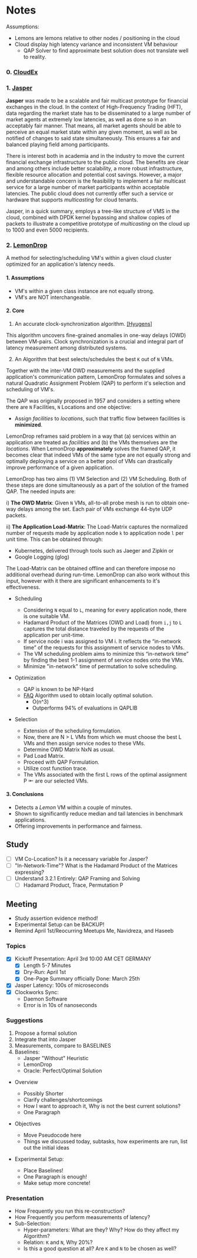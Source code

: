 # Notes

Assumptions: 

- Lemons are lemons relative to other nodes / positioning in the cloud
- Cloud display high latency variance and inconsistent VM behaviour 
    - QAP Solver to find approximate best solution does not translate well to reality.

### 0. [CloudEx](https://www.sigops.org/s/conferences/hotos/2021/papers/hotos21-s06-ghalayini.pdf)

### 1. [Jasper](https://arxiv.org/abs/2402.09527)

__Jasper__ was made to be a scalable and fair multicast prototype for financial exchanges in the cloud. In the context of High-Frequency Trading (HFT), data regarding the market state has to be disseminated to a large number of market agents at extremely low latencies, as well as done so in an acceptably fair manner. That means, all market agents should be able to perceive an equal market state within any given moment, as well as be notified of changes to said state simultaneously. This ensures a fair and balanced playing field among participants.

There is interest both in academia and in the industry to move the current financial exchange infrastructure to the public cloud. The benefits are clear and among others include better scalability, a more robust infrastructure, flexible resource allocation and potential cost savings. However, a major and understandable concern is the feasibility to implement a fair multicast service for a large number of market participants within acceptable latencies. The public cloud does not currently offer such a service or hardware that supports _multicasting_ for cloud tenants.

Jasper, in a quick summary, employs a tree-like structure of VMS in the cloud, combined with DPDK kernel bypassing and shallow copies of packets to illustrate a competitive prototype of _multicasting_ on the cloud up to 1000 and even 5000 recipients.

### 2. [LemonDrop](https://searchworks.stanford.edu/view/14423035)
A method for selecting/scheduling VM's within a given cloud cluster optimized for an application's latency needs.

#### 1. Assumptions
- VM's within a given class instance are not equally strong.
- VM's are NOT interchangeable.

#### 2. Core
1. An accurate clock-synchronization algorithm. [[Hyugens]](https://www.usenix.org/system/files/conference/nsdi18/nsdi18-geng.pdf)

This algorithm uncovers fine-grained anomalies in one-way delays (OWD) between VM-pairs. Clock synchronization is a crucial 
and integral part of latency measurement among distributed systems.

2. An Algorithm that best selects/schedules the best `K` out of `N` VMs.

Together with the inter-VM OWD measurements and the supplied application's communication pattern, LemonDrop 
formulates and solves a natural Quadratic Assignment Problem (QAP) to perform it's selection and scheduling of 
VM's.

The QAP was originally proposed in 1957 and considers a setting where there are `N` Facilities, `N` Locations and one
objective: 

- Assign _facilities_ to _locations_, such that traffic flow between facilities is __minimized__.

LemonDrop reframes said problem in a way that (a) services within an application are treated as 
_facilities_ and (b) the VMs themselves are the _locations_. When LemonDrop __approximately__ solves 
the framed QAP, it becomes clear that indeed VMs of the same type are not equally strong and optimally 
deploying a service on a better pool of VMs can drastically improve performance of a given application.

LemonDrop has two aims (1) VM Selection and (2) VM Scheduling. Both of these steps are done 
simultaneously  as a part of the solution of the framed QAP. The needed inputs are: 

i) __The OWD Matrix__:
Given `N` VMs, all-to-all probe mesh is run to obtain one-way delays among the set. Each pair 
of VMs exchange 44-byte UDP packets.

ii) __The Application Load-Matrix__: The Load-Matrix captures the normalized number of requests
made by application node `k` to application node `l` per unit time. This can be obtained through:
+ Kubernetes, delivered through tools such as Jaeger and Zipkin or
+ Google Logging (glog)

The Load-Matrix can be obtained offline and can therefore impose no additional overhead during run-time. LemonDrop 
can also work without this input, however with it there are significant enhancements to it's effectiveness.

- Scheduling
    + Considering `N` equal to `L`, meaning for every application node, there is one suitable VM.
    + Hadamard Product of the Matrices (OWD and Load) from `i,j` to `L` captures the total distance traveled by the requests of the application per unit-time.
    + If service node i was assigned to VM i. It reflects the “in-network time” of the requests for this assignment of service nodes to VMs.
    + The VM scheduling problem aims to minimize this “in-network time” by finding the best 1-1 assignment of service nodes onto the VMs.
    + Minimize "in-network" time of permutation to solve scheduling.

- Optimization 
    + QAP is known to be NP-Hard
    + [FAQ](https://journals.plos.org/plosone/article?id=10.1371/journal.pone.0121002) Algorithm used to obtain locally optimal solution.
        - O(n^3)
        - Outperforms 94% of evaluations in QAPLIB
- Selection
    + Extension of the scheduling formulation.
    + Now, there are  N > L VMs from which we must choose the best L VMs and then assign service nodes to these VMs.
    + Determine OWD Matrix NxN as usual.
    + Pad Load Matrix.
    + Proceed with QAP Formulation. 
    + Utilize cost function trace. 
    + The VMs associated with the first L rows of the optimal assignment P ⇤ are our selected VMs.

#### 3. Conclusions
- Detects a _Lemon_ VM within a couple of minutes.
- Shown to significantly reduce median and tail latencies in benchmark applications.
- Offering improvements in performance and fairness.


## Study
- [ ] VM Co-Location? Is it a necessary variable for Jasper?
- [ ] "In-Network-Time"? What is the Hadamard Product of the Matrices expressing?
- [ ] Understand 3.2.1 Entirely: QAP Framing and Solving
    - [ ] Hadamard Product, Trace, Permutation P

## Meeting 

- Study assertion evidence method!
- Experimental Setup can be BACKUP!
- Remind April 1st/Reocurring Meetups Me, Navidreza, and Haseeb

### Topics
- [X] Kickoff Presentation: April 3rd 10:00 AM CET GERMANY
    - [X] Length 5-7 Minutes
    - [X] Dry-Run: April 1st
    - [X] One-Page Summary officially Done: March 25th
- [X] Jasper Latency: 100s of microseconds 
- [X] Clockworks Sync: 
    - Daemon Software 
    - Error is in 10s of nanoseconds 


### Suggestions

1. Propose a formal solution
2. Integrate that into Jasper
3. Measurements, compare to BASELINES
3. Baselines: 
    - Jasper "Without" Heuristic
    - LemonDrop
    - Oracle: Perfect/Optimal Solution

- Overview 
    - Possibly Shorter
    - Clarify challenges/shortcomings 
    - How I want to approach it, Why is not the best current solutions?
    - One Paragraph

- Objectives
    - Move Pseudocode here
    - Things we discussed today, subtasks, how experiments are run, list out the initial ideas

- Experimental Setup: 
    - Place Baselines!
    - One Paragraph is enough!
    - Make setup more concrete!

### Presentation

- How Frequently you run this re-construction?
- How Frequently you perform measurements of latency?
- Sub-Selection: 
    - Hyper-parameters: What are they? Why? How do they affect my Algorithm?
    - Relation: `K` and `N`, Why 20%?
    - Is this a good question at all? Are `K` and `N` to be chosen as well?
